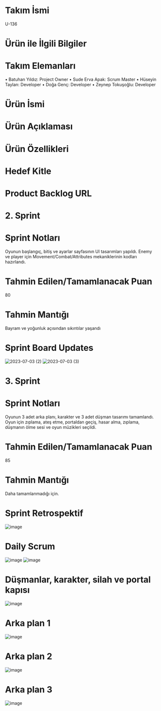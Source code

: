 # Takım İsmi
U-136
# Ürün ile İlgili Bilgiler 
# Takım Elemanları
•	Batuhan Yıldız: Project Owner
•	Sude Erva Apak: Scrum Master
•	Hüseyin Taylan: Developer
•	Doğa Genç: Developer
•	Zeynep Tokuşoğlu: Developer
# Ürün İsmi
# Ürün Açıklaması
# Ürün Özellikleri
# Hedef Kitle
# Product Backlog URL
#
#
# 2. Sprint
# Sprint Notları
Oyunun başlangıç, bitiş ve ayarlar sayfasının UI tasarımları yapıldı. Enemy ve player için Movement/Combat/Attributes mekaniklerinin kodları hazırlandı.
# Tahmin Edilen/Tamamlanacak Puan
80
# Tahmin Mantığı
Bayram ve yoğunluk açısından sıkıntılar yaşandı
# Sprint Board Updates
![2023-07-03 (2)](https://github.com/EVVBatuhan/O-136-GoogleOUA/assets/107678116/c0664299-1390-4283-acd9-2147a2d5bb26)
![2023-07-03 (3)](https://github.com/EVVBatuhan/O-136-GoogleOUA/assets/107678116/927b4fb3-e860-47da-b999-28ae8c56ece8)
#
#
# 3. Sprint
# Sprint Notları
Oyunun 3 adet arka planı, karakter ve 3 adet düşman tasarımı tamamlandı. Oyun için zıplama, ateş etme, portaldan geçiş, hasar alma, zıplama, düşmanın ölme sesi ve oyun müzikleri seçildi.
#  Tahmin Edilen/Tamamlanacak Puan
85
# Tahmin Mantığı
Daha tamamlanmadığı için.
# Sprint Retrospektif
![image](https://github.com/EVVBatuhan/O-136-GoogleOUA/assets/107678116/9fcfa826-1f62-4836-a9ae-97aeaa4b326d)
# Daily Scrum
![image](https://github.com/EVVBatuhan/O-136-GoogleOUA/assets/107678116/c8405163-d2a5-42cc-8aa8-09400cc2f93b)
![image](https://github.com/EVVBatuhan/O-136-GoogleOUA/assets/107678116/18092644-37e9-4d54-b039-c8f4f1aa87a5)





# Düşmanlar, karakter, silah ve portal kapısı
![image](https://github.com/EVVBatuhan/O-136-GoogleOUA/assets/107678116/e24b5fef-9b79-4daf-9f77-e0a102ab213e)
# Arka plan 1
![image](https://github.com/EVVBatuhan/O-136-GoogleOUA/assets/107678116/a731e956-5028-48d2-841e-484eb56c601e)
# Arka plan 2
![image](https://github.com/EVVBatuhan/O-136-GoogleOUA/assets/107678116/6c7d831d-aef4-40b7-8ca7-f89b514b0108)
# Arka plan 3
![image](https://github.com/EVVBatuhan/O-136-GoogleOUA/assets/107678116/21650f74-b67c-4dd9-b7d4-fc2f00da21a5)


